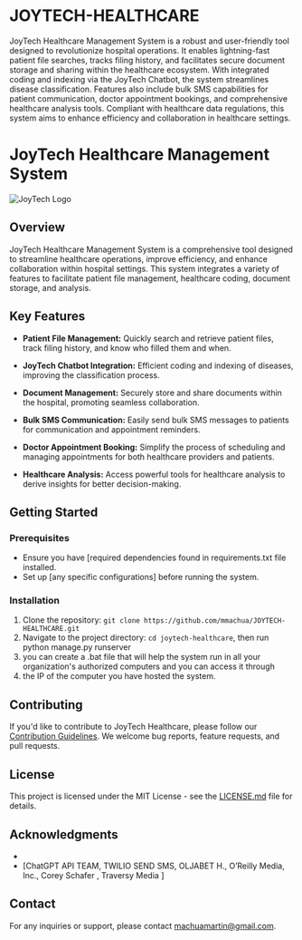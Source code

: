 # JOYTECH-HEALTHCARE
JoyTech Healthcare Management System is a robust and user-friendly tool designed to revolutionize hospital operations. It enables lightning-fast patient file searches, tracks filing history, and facilitates secure document storage and sharing within the healthcare ecosystem. With integrated coding and indexing via the JoyTech Chatbot, the system streamlines disease classification. Features also include bulk SMS capabilities for patient communication, doctor appointment bookings, and comprehensive healthcare analysis tools. Compliant with healthcare data regulations, this system aims to enhance efficiency and collaboration in healthcare settings.

# JoyTech Healthcare Management System

![JoyTech Logo]( https://cdn-icons-png.flaticon.com/512/564/564276.png )

## Overview

JoyTech Healthcare Management System is a comprehensive tool designed to streamline healthcare operations, improve efficiency, and enhance collaboration within hospital settings. This system integrates a variety of features to facilitate patient file management, healthcare coding, document storage, and analysis.

## Key Features

- **Patient File Management:** Quickly search and retrieve patient files, track filing history, and know who filled them and when.

- **JoyTech Chatbot Integration:** Efficient coding and indexing of diseases, improving the classification process.

- **Document Management:** Securely store and share documents within the hospital, promoting seamless collaboration.

- **Bulk SMS Communication:** Easily send bulk SMS messages to patients for communication and appointment reminders.

- **Doctor Appointment Booking:** Simplify the process of scheduling and managing appointments for both healthcare providers and patients.

- **Healthcare Analysis:** Access powerful tools for healthcare analysis to derive insights for better decision-making.

## Getting Started

### Prerequisites

- Ensure you have [required dependencies found in requirements.txt file installed.
- Set up [any specific configurations] before running the system.

### Installation

1. Clone the repository: `git clone https://github.com/mmachua/JOYTECH-HEALTHCARE.git`
2. Navigate to the project directory: `cd joytech-healthcare`, then run python manage.py runserver
3. you can create a .bat file that will help the system run in all your organization's authorized computers and you can access it through
4. the IP of the computer you have hosted the system.



## Contributing

If you'd like to contribute to JoyTech Healthcare, please follow our [Contribution Guidelines](CONTRIBUTING.md). We welcome bug reports, feature requests, and pull requests.

## License

This project is licensed under the MIT License - see the [LICENSE.md](LICENSE.md) file for details.

## Acknowledgments

- 
- [ChatGPT API TEAM, TWILIO SEND SMS, OLJABET H., O’Reilly Media, Inc., Corey Schafer , Traversy Media ]

## Contact

For any inquiries or support, please contact machuamartin@gmail.com.


